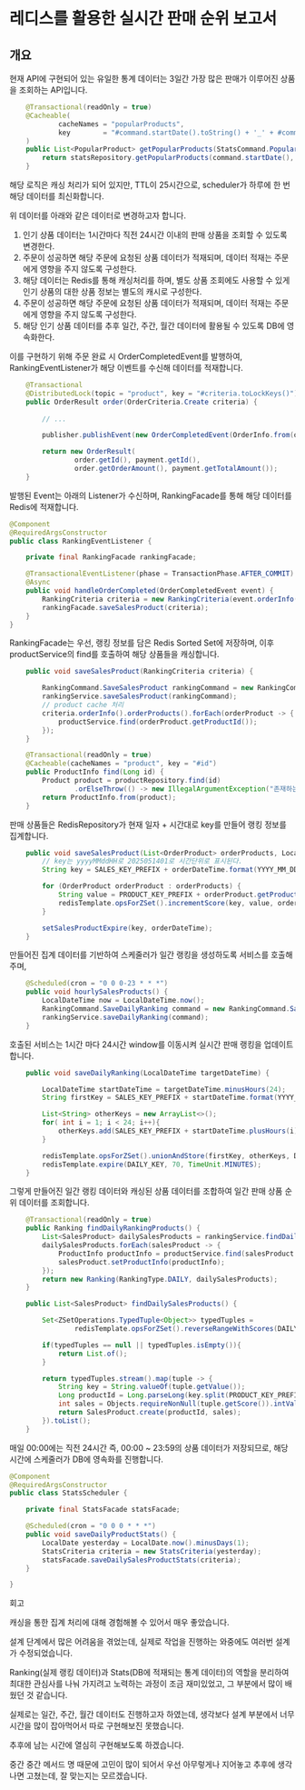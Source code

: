 # 레디스를 활용한 실시간 판매 순위 보고서

## 개요

현재 API에 구현되어 있는 유일한 통계 데이터는 3일간 가장 많은 판매가 이루어진 상품을 조회하는 API입니다.

```java
    @Transactional(readOnly = true)
    @Cacheable(
            cacheNames = "popularProducts",
            key        = "#command.startDate().toString() + '_' + #command.endDate().toString()"
    )
    public List<PopularProduct> getPopularProducts(StatsCommand.PopularProducts command) {
        return statsRepository.getPopularProducts(command.startDate(), command.endDate());
    }
```

해당 로직은 캐싱 처리가 되어 있지만, TTL이 25시간으로, scheduler가 하루에 한 번 해당 데이터를 최신화합니다.

위 데이터를 아래와 같은 데이터로 변경하고자 합니다.

1. 인기 상품 데이터는 1시간마다 직전 24시간 이내의 판매 상품을 조회할 수 있도록 변경한다.
2. 주문이 성공하면 해당 주문에 요청된 상품 데이터가 적재되며, 데이터 적재는 주문에게 영향을 주지 않도록 구성한다.
3. 해당 데이터는 Redis를 통해 캐싱처리를 하며, 별도 상품 조회에도 사용할 수 있게 인기 상품의 대한 상품 정보는 별도의 캐시로 구성한다.
4. 주문이 성공하면 해당 주문에 요청된 상품 데이터가 적재되며, 데이터 적재는 주문에게 영향을 주지 않도록 구성한다.
5. 해당 인기 상품 데이터를 추후 일간, 주간, 월간 데이터에 활용될 수 있도록 DB에 영속화한다.

이를 구현하기 위해 주문 완료 시 OrderCompletedEvent를 발행하여, RankingEventListener가 해당 이벤트를 수신해 데이터를 적재합니다.

```java
    @Transactional
    @DistributedLock(topic = "product", key = "#criteria.toLockKeys()")
    public OrderResult order(OrderCriteria.Create criteria) {
    
        // ...

        publisher.publishEvent(new OrderCompletedEvent(OrderInfo.from(order)));

        return new OrderResult(
                order.getId(), payment.getId(),
                order.getOrderAmount(), payment.getTotalAmount());
    }
```
발행된 Event는 아래의 Listener가 수신하며, RankingFacade를 통해 해당 데이터를 Redis에 적재합니다. 

```java
@Component
@RequiredArgsConstructor
public class RankingEventListener {

    private final RankingFacade rankingFacade;

    @TransactionalEventListener(phase = TransactionPhase.AFTER_COMMIT)
    @Async
    public void handleOrderCompleted(OrderCompletedEvent event) {
        RankingCriteria criteria = new RankingCriteria(event.orderInfo());
        rankingFacade.saveSalesProduct(criteria);
    }
}
```

RankingFacade는 우선, 랭킹 정보를 담은 Redis Sorted Set에 저장하며, 이후 productService의 find를 호출하여 해당 상품들을 캐싱합니다.

```java
    public void saveSalesProduct(RankingCriteria criteria) {

        RankingCommand.SaveSalesProduct rankingCommand = new RankingCommand.SaveSalesProduct(criteria.orderInfo().orderProducts(), criteria.orderInfo().orderDateTime());
        rankingService.saveSalesProduct(rankingCommand);
        // product cache 처리
        criteria.orderInfo().orderProducts().forEach(orderProduct -> {
            productService.find(orderProduct.getProductId());
        });
    }
```

```java
    @Transactional(readOnly = true)
    @Cacheable(cacheNames = "product", key = "#id")
    public ProductInfo find(Long id) {
        Product product = productRepository.find(id)
                .orElseThrow(() -> new IllegalArgumentException("존재하는 상품이 없습니다."));
        return ProductInfo.from(product);
    }
```

판매 상품들은 RedisRepository가 현재 일자 + 시간대로 key를 만들어 랭킹 정보를 집계합니다.

```java
    public void saveSalesProduct(List<OrderProduct> orderProducts, LocalDateTime orderDateTime) {
        // key는 yyyyMMddHH로 2025051401로 시간단위로 표시된다.
        String key = SALES_KEY_PREFIX + orderDateTime.format(YYYY_MM_DD_HH);

        for (OrderProduct orderProduct : orderProducts) {
            String value = PRODUCT_KEY_PREFIX + orderProduct.getProductId();
            redisTemplate.opsForZSet().incrementScore(key, value, orderProduct.getQuantity());
        }

        setSalesProductExpire(key, orderDateTime);
    }
```


만들어진 집계 데이터를 기반하여 스케줄러가 일간 랭킹을 생성하도록 서비스를 호출해주며,

```java
    @Scheduled(cron = "0 0 0-23 * * *")
    public void hourlySalesProducts() {
        LocalDateTime now = LocalDateTime.now();
        RankingCommand.SaveDailyRanking command = new RankingCommand.SaveDailyRanking(now);
        rankingService.saveDailyRanking(command);
    }
```

호출된 서비스는 1시간 마다 24시간 window를 이동시켜 실시간 판매 랭킹을 업데이트합니다. 

```java
    public void saveDailyRanking(LocalDateTime targetDateTime) {

        LocalDateTime startDateTime = targetDateTime.minusHours(24);
        String firstKey = SALES_KEY_PREFIX + startDateTime.format(YYYY_MM_DD_HH);

        List<String> otherKeys = new ArrayList<>();
        for( int i = 1; i < 24; i++){
            otherKeys.add(SALES_KEY_PREFIX + startDateTime.plusHours(i).format(YYYY_MM_DD_HH));
        }

        redisTemplate.opsForZSet().unionAndStore(firstKey, otherKeys, DAILY_KEY);
        redisTemplate.expire(DAILY_KEY, 70, TimeUnit.MINUTES);
    }
```

그렇게 만들어진 일간 랭킹 데이터와 캐싱된 상품 데이터를 조합하여 일간 판매 상품 순위 데이터를 조회합니다.

```java
    @Transactional(readOnly = true)
    public Ranking findDailyRankingProducts() {
        List<SalesProduct> dailySalesProducts = rankingService.findDailySalesProducts();
        dailySalesProducts.forEach(salesProduct -> {
            ProductInfo productInfo = productService.find(salesProduct.getProductId());
            salesProduct.setProductInfo(productInfo);
        });
        return new Ranking(RankingType.DAILY, dailySalesProducts);
    }
```

```java
    public List<SalesProduct> findDailySalesProducts() {

        Set<ZSetOperations.TypedTuple<Object>> typedTuples =
                redisTemplate.opsForZSet().reverseRangeWithScores(DAILY_KEY, 0, -1);

        if(typedTuples == null || typedTuples.isEmpty()){
            return List.of();
        }

        return typedTuples.stream().map(tuple -> {
            String key = String.valueOf(tuple.getValue());
            Long productId = Long.parseLong(key.split(PRODUCT_KEY_PREFIX)[1]);
            int sales = Objects.requireNonNull(tuple.getScore()).intValue();
            return SalesProduct.create(productId, sales);
        }).toList();
    }
```

매일 00:00에는 직전 24시간 즉, 00:00 ~ 23:59의 상품 데이터가 저장되므로, 해당 시간에 스케줄러가 DB에 영속화를 진행합니다.

```java
@Component
@RequiredArgsConstructor
public class StatsScheduler {

    private final StatsFacade statsFacade;

    @Scheduled(cron = "0 0 0 * * *")
    public void saveDailyProductStats() {
        LocalDate yesterday = LocalDate.now().minusDays(1);
        StatsCriteria criteria = new StatsCriteria(yesterday);
        statsFacade.saveDailySalesProductStats(criteria);
    }

}
```


회고 

캐싱을 통한 집계 처리에 대해 경험해볼 수 있어서 매우 좋았습니다.

설계 단계에서 많은 어려움을 겪었는데, 실제로 작업을 진행하는 와중에도 여러번 설계가 수정되었습니다.

Ranking(실제 랭킹 데이터)과 Stats(DB에 적재되는 통계 데이터)의 역할을 분리하여 최대한 관심사를 나눠 가지려고 노력하는 과정이 조금 재미있었고, 그 부분에서 많이 배웠던 것 같습니다.

실제로는 일간, 주간, 월간 데이터도 진행하고자 하였는데, 생각보다 설계 부분에서 너무 시간을 많이 잡아먹어서 따로 구현해보진 못했습니다.

추후에 남는 시간에 열심히 구현해보도록 하겠습니다.

중간 중간 메서드 명 때문에 고민이 많이 되어서 우선 아무렇게나 지어놓고 추후에 생각나면 고쳤는데, 잘 맞는지는 모르겠습니다.